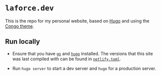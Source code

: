 # `laforce.dev`

This is the repo for my personal website, based on [Hugo](https://gohugo.io/) and using the [Congo theme](https://jpanther.github.io/congo/).

## Run locally

- Ensure that you have [`go`](https://go.dev/doc/install) and [`hugo`](https://gohugo.io/installation/linux/) installed. The versions that this site was last compiled with can be found in [`netlify.toml`](netlify.toml).

- Run `hugo server` to start a dev server and `hugo` for a production server.
